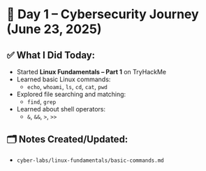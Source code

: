 # 📅 Day 1 – Cybersecurity Journey (June 23, 2025)

## ✅ What I Did Today:
- Started **Linux Fundamentals – Part 1** on TryHackMe
- Learned basic Linux commands:
  - `echo`, `whoami`, `ls`, `cd`, `cat`, `pwd`
- Explored file searching and matching:
  - `find`, `grep` 
- Learned about shell operators:
  - `&`, `&&`, `>`, `>>`

## 🗂️ Notes Created/Updated:
- `cyber-labs/linux-fundamentals/basic-commands.md`

